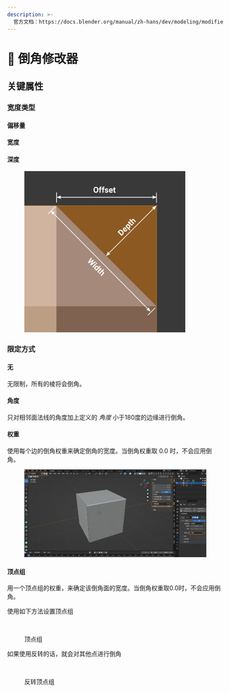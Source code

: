 ```yaml
---
description: >-
  官方文档：https://docs.blender.org/manual/zh-hans/dev/modeling/modifiers/generate/bevel.html
---
```


# 📀 倒角修改器

## 关键属性

### 宽度类型

#### 偏移量

#### 宽度

#### 深度

<figure><img src="../.gitbook/assets/image (1) (1) (1).png" alt="" width="375"><figcaption></figcaption></figure>

### 限定方式

#### 无

无限制，所有的棱将会倒角。

#### 角度

只对相邻面法线的角度加上定义的 _角度_ 小于180度的边缘进行倒角。

#### 权重

使用每个边的倒角权重来确定倒角的宽度。当倒角权重取 0.0 时，不会应用倒角。

<figure><img src="../.gitbook/assets/image (6).png" alt=""><figcaption></figcaption></figure>

#### 顶点组

用一个顶点组的权重，来确定该倒角面的宽度。当倒角权重取0.0时，不会应用倒角。

使用如下方法设置顶点组

<figure><img src="../.gitbook/assets/Kapture 2023-10-12 at 08.01.33.gif" alt=""><figcaption><p>顶点组</p></figcaption></figure>

如果使用反转的话，就会对其他点进行倒角

<figure><img src="../.gitbook/assets/Kapture 2023-10-12 at 07.50.35.gif" alt=""><figcaption><p>反转顶点组</p></figcaption></figure>



